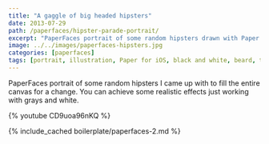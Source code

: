 ```yaml
---
title: "A gaggle of big headed hipsters"
date: 2013-07-29
path: /paperfaces/hipster-parade-portrait/
excerpt: "PaperFaces portrait of some random hipsters drawn with Paper for iOS on an iPad."
image: ../../images/paperfaces-hipsters.jpg
categories: [paperfaces]
tags: [portrait, illustration, Paper for iOS, black and white, beard, time lapse]
---
```


PaperFaces portrait of some random hipsters I came up with to fill the entire canvas for a change. You can achieve some realistic effects just working with grays and white.

{% youtube CD9uoa96nKQ %}

{% include_cached boilerplate/paperfaces-2.md %}
